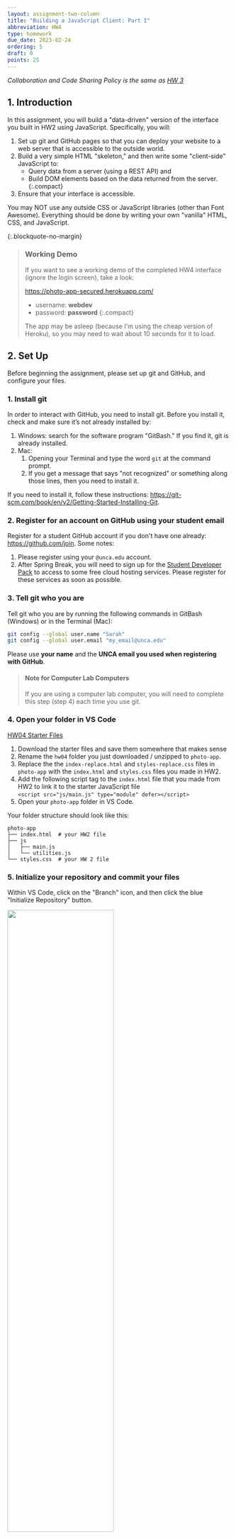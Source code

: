 ```yaml
---
layout: assignment-two-column
title: "Building a JavaScript Client: Part I"
abbreviation: HW4
type: homework
due_date: 2023-02-24
ordering: 5
draft: 0
points: 25
---
```


<style>
    table.rubric th:first-child, 
    table.rubric td:first-child {
        width: 70px !important;
        min-width: 70px !important;
    } 
    table.rubric th:nth-child(4), 
    table.rubric td:nth-child(4) {
        width: 90px !important;
        min-width: 90px !important;
    }

    .fa-heart, .fa-bookmark {
        margin-left: 8px;
    }

    figure {
        margin: 10px;
    }
    figcaption {
        padding-top: 85px;
        margin-top: -70px;
        font-family: 'Montserrat', sans-serif;
        font-weight: 600;
        color: #003da5;
        font-size: 1.1em;
    }
    .compact li {
        margin-bottom: 4px;
        line-height: 1.5em;
    }

    blockquote.updates {
        background-color: #d4edda;
        border: solid 1px #c3e6cb;
    }
    blockquote.updates h2, 
    blockquote.updates p, 
    blockquote.updates li, 
    blockquote.updates a {
        color: #155724;
    }
    blockquote.updates h2 {
        border-bottom: solid 1px #155724;
    }
    blockquote.updates a:hover {
        background-color: transparent;
    }
</style>

*Collaboration and Code Sharing Policy is the same as [HW 3](hw03)*


## 1. Introduction
In this assignment, you will build a "data-driven" version of the interface you built in HW2 using JavaScript. Specifically, you will:

1. Set up git and GitHub pages so that you can deploy your website to a web server that is accessible to the outside world.
1. Build a very simple HTML "skeleton," and then write some "client-side" JavaScript to:
    * Query data from a server (using a REST API) and
    * Build DOM elements based on the data returned from the server.
    {:.compact} 
1. Ensure that your interface is accessible.

You may NOT use any outside CSS or JavaScript libraries (other than Font Awesome). Everything should be done by writing your own "vanilla" HTML, CSS, and JavaScript.

{:.blockquote-no-margin}
> ### Working Demo
> If you want to see a working demo of the completed HW4 interface (ignore the login screen), take a look: 
> 
> <a href="https://photo-app-secured.herokuapp.com/" target="_blank">https://photo-app-secured.herokuapp.com/</a> 
> * username: **webdev**
> * password: **password** 
> {:.compact}
>
> The app may be asleep (because I'm using the cheap version of Heroku), so you may need to wait about 10 seconds for it to load.


## 2. Set Up
Before beginning the assignment, please set up git and GitHub, and configure your files.

### 1. Install git
In order to interact with GitHub, you need to install git. Before you install it, check and make sure it’s not already installed by:

1. Windows: search for the software program "GitBash." If you find it, git is already installed. 
2. Mac:
    1. Opening your Terminal and type the word `git` at the command prompt. 
    2. If you get a message that says "not recognized" or something along those lines, then you need to install it.

If you need to install it, follow these instructions:   <a href="https://git-scm.com/book/en/v2/Getting-Started-Installing-Git" target="_blank">https://git-scm.com/book/en/v2/Getting-Started-Installing-Git</a>.

### 2. Register for an account on GitHub using your student email
Register for a student GitHub account if you don't have one already: <a href="https://github.com/" target="_blank">https://github.com/join</a>. Some notes:

1. Please register using your `@unca.edu` account. 
2. After Spring Break, you will need to sign up for the <a href="https://education.github.com/pack" target="_blank">Student Developer Pack</a> to access to some free cloud hosting services. Please register for these services as soon as possible.

### 3. Tell git who you are
Tell git who you are by running the following commands in GitBash (Windows) or in the Terminal (Mac):

```bash
git config --global user.name "Sarah"
git config --global user.email "my_email@unca.edu"
```

Please use **your name** and the **UNCA email you used when registering with GitHub**.

> #### Note for Computer Lab Computers
> If you are using a computer lab computer, you will need to complete this step (step 4) each time you use git.

### 4. Open your folder in VS Code

<a href="/spring2023/course-files/homework/hw04.zip" class="nu-button">HW04 Starter Files <i class="fas fa-download"></i></a>

1. Download the starter files and save them somewhere that makes sense
2. Rename the `hw04` folder you just downloaded / unzipped to `photo-app`.
1. Replace the the `index-replace.html` and `styles-replace.css` files in `photo-app` with the `index.html` and `styles.css` files you made in HW2.
1. Add the following script tag to the `index.html` file that you made from HW2 to link it to the starter JavaScript file<br>
`<script src="js/main.js" type="module" defer></script>`
1. Open your `photo-app` folder in VS Code.

Your folder structure should look like this:
```shell
photo-app
├── index.html  # your HW2 file
├── js
│   ├── main.js
│   └── utilities.js
└── styles.css  # your HW 2 file
```

### 5. Initialize your repository and commit your files
Within VS Code, click on the "Branch" icon, and then click the blue "Initialize Repository" button.

<img class="screenshot" style="width:60%;min-width:400px;" src="/spring2023/assets/images/homework/hw05/github/step1.png" />

Add a message to the message text box (e.g., "My first commit"), and then click the blue "Commit" button.

<img class="screenshot" style="width:60%;min-width:400px;" src="/spring2023/assets/images/homework/hw05/github/step2.png" />

### 6. Create a remote branch and send your files to GitHub
After you've committed your changes, you will publish your branch by clicking the "Publish Branch" button.

<img class="screenshot" style="width:60%;min-width:400px;" src="/spring2023/assets/images/homework/hw05/github/step3.png" />

Then, make sure you ask for a **public** repo.

<img class="screenshot" style="width:60%;min-width:400px;" src="/spring2023/assets/images/homework/hw05/github/step4.png" />

You may be prompted multiple times to give VS Code permissions to interact with GitHub (and vice versa). Please grant permissions. When you're done, you may see a confirmation screen that suggests that you view your files on GitHub. Click the blue "Open on GitHub" button.

<img class="screenshot" style="width:60%;min-width:400px;" src="/spring2023/assets/images/homework/hw05/github/step5.png" />

### 7. Configure GitHub Pages
Navigate to your repository and configure GitHub Pages by:
1. Clicking the settings icon (upper right)
2. Clicking on the Pages link (left menu, scroll down halfway) 
3. Clicking the "None" button below the "Branch" subheading.
4. Selecting either the "master" or "main" branch (depending on how your git was configured).
5. Clicking the "Save" button.

<img class="screenshot" style="width:100%;min-width:400px;" src="/spring2023/assets/images/homework/hw05/github/step6.png" />


When you're done, wait about 5 minutes and then refresh the page. You should be given a link to your GitHub pages, which you will be able to preview in your browser. Bookmark the page for your convenience.

<img class="screenshot" style="width:60%;min-width:400px;" src="/spring2023/assets/images/homework/hw05/github/step7.png" />


## 3. Your Tasks


Please complete the tasks listed below. You're more than welcome to add more CSS & JS files as needed (though this is not necessary). 

{:.blockquote-no-margin}
> ### Authentication Notes
> 
> * All fetch requests will need to pass a `Bearer Token` (for now) to authenticate with the REST API. We will go over this in class.
> * There is a helper function in `js/utilities.js` called `getAccessToken()` that will help you retrieve the access token. You will store this token in a variable and include it as an HTTP header in all of your server requests.
> * We will go over this in class.
{:.compact}

{:#init}
### 1. Page Initialization Tasks (10 Points)
The functionality in this section must be invoked when the page first loads (so that the user sees each of these panels right away).

<table class="rubric">
    <thead>
        <tr>
            <th>Points</th>
            <th>Task</th>
            <th>Description</th>
            <th>Figure</th>
        </tr>
    </thead>
    <tbody>
        <tr>
            <td>1pt</td>
            <td>Right Panel: User Profile
            </td>
            <td>
                Inside of the right panel at the top, render an HTML representation of the current user's profile using data from the <code class="highlighter-rouge">/api/profile</code> endpoint.
            </td>
            <td><a href="#fig1">Figure 1</a></td>
        </tr>
        <tr>
            <td>2pts</td>
            <td>Right Panel: Suggested Accounts</td>
            <td>
                Inside of the right panel (underneath the user profile), render an HTML representation of suggested user accounts using data from the <code class="highlighter-rouge">/api/suggestions</code> endpoint.
            </td>
            <td><a href="#fig2">Figure 2</a></td>
        </tr>
        <tr>
            <td>2pts</td>
            <td>Stories Panel</td>
            <td>
                Render an HTML representation of stories from the user's network using data from the <code class="highlighter-rouge">/api/stories</code> endpoint.
            </td>
            <td><a href="#fig3">Figure 3</a></td>
        </tr>
        <tr>
            <td>5pts</td>
            <td>Posts Panel</td>
            <td>
                Underneath the stories panel, renter an HTML representation of the first 10 posts from the user's network using data from the <code class="highlighter-rouge">/api/posts</code> endpoint. Please ensure that the following rules are honored:
                <ul>
                    <li>
                        If there is more than one comment associated with the post, display a “view all n comments” button (replace n by the actual number of comments) and only show the most recent comment. Otherwise, display a single comment below the title of the post (if one exists).
                    </li>
                    <li>
                        If the current user has already liked the post, the heart icon should be red <i style="color: #cf0c0c" class="fas fa-heart"></i>. Otherwise it should be hollow <i class="far fa-heart"></i>. You can check if the current user has liked the post by checking the post's<code class="highlighter-rouge">current_user_like_id</code> data field. If the post has been liked by the current user, then this data field exists. Otherwise, the field is undefined. 
                    </li>
                    <li>
                        If the current user has already bookmarked the post, the bookmark icon should be black <i class="fas fa-bookmark"></i>. Otherwise it should be hollow <i class="far fa-bookmark"></i>. You can check if the current user has bookmarked the post by checking the post's<code class="highlighter-rouge">current_user_bookmark_id</code> data field. If the post has been bookmarked by the current user, then this data field exists. Otherwise, then the field is undefined. 
                    </li>
                </ul>
            </td>
            <td><a href="#fig4">Figure 4</a></td>
        </tr>
    </tbody>
</table>

Note that the content from each box should be generated from the API data (no hard-coding).

<figure>
    <figcaption id="fig1">Figure 1: User Profile</figcaption>
    <img class="screenshot" alt="screen shot of the stories panel" style="width:30%;" src="/spring2023/assets/images/homework/hw05/a.png"/>
</figure>

<figure>
    <figcaption id="fig2">Figure 2: Suggestions</figcaption>
    <img class="screenshot" alt="screen shot of the stories panel" style="width:30%;" src="/spring2023/assets/images/homework/hw05/b.png"/>
</figure>

<figure>
    <figcaption id="fig3">Figure 3: Stories</figcaption>
    <img class="screenshot" alt="screen shot of the stories panel" style="width:75%;" src="/spring2023/assets/images/homework/hw05/c.png"/>
</figure>

<figure>
    <figcaption id="fig4">Figure 4: Post</figcaption>
    <img class="screenshot" alt="screen shot of the post panel" style="width:75%;" src="/spring2023/assets/images/homework/hw05/d.png"/>
</figure>


{:#post-detail}
### 2. Post Detail Modal (5 Points)
Next, you will make a modal window that displays a more detailed representation of the post.

<table class="rubric">
    <thead>
        <tr>
            <th>Points</th>
            <th>Task</th>
            <th>Description</th>
        </tr>
    </thead>
    <tbody>
        <tr>
            <td>2pts</td>
            <td>
                "View all X comments" Button Click
            </td>
            <td>
                <ul class="compact">
                    <li>Modal box opens</li>
                    <li>Close button in top, right-hand corner</li>
                    <li>The rest of the page is blocked behind a panel so that you can't interact with the rest of the page</li>
                </ul>
            </td>
        </tr>
        <tr>
            <td>2pts</td>
            <td>
                Modal Body
            </td>
            <td>
                <ul class="compact">
                    <li>
                        The featured image is displayed on the left (as pictured)
                    </li>
                    <li>All of the comments are displayed on the right (as pictured)</li>
                    <li>The comment box scrolls while the picture stays anchored
                    <ul>
                        <li>Hint: give the comments container a fixed height and set the `overflow-y` style property to `auto`</li>
                    </ul>
                    </li>
                </ul>
            </td>
        </tr>
        <tr>
            <td>1pt</td>
            <td>
                Close Button Click
            </td>
            <td>
                <ul class="compact">
                    <li>
                        Clicking the close button will close the modal window
                    </li>
                </ul>
            </td>
        </tr>
    </tbody>
</table>


<figure>
    <figcaption id="fig5">Figure 5: Post Detail in Modal Box</figcaption>
    <p>Note: in this example, the picture changes because of the way that picsum.photos works. Just ignore that for now.</p>
    <img class="screenshot frame" alt="screen shot of the post panel" style="width:75%;" src="/spring2023/assets/images/homework/hw05/post-detail.gif"/>
</figure>



{:#accessibility}
### 3. Accessibility Features (4 points)
Accessibility can be tricky when you're relying on the fetch API, because a screen reader doesn't always know that content has changed on the page. In addition, you don't want to be over-reliant on the mouse. Please take a look at the [Accessibility Resources](/spring2023/accessibility-reference/), and specifically the resources pertaining to aria roles and attributes.

<table class="rubric">
    <thead>
        <tr>
            <th>Points</th>
            <th>Task</th>
            <th>Description</th>
        </tr>
    </thead>
    <tbody>
        <tr>
            <td>2pts</td>
            <td>
                Keyboard Navigation
            </td>
            <td>
                <ul class="compact">
                    <li>Ensure that all of the buttons are tabbable</li>
                    <li>Hint: if you use the HTML <code class="highlighter-rouge">&lt;button&gt;&lt;/button&gt;</code> element for all of your buttons, you get this functionality for free.
                    </li>
                </ul>
            </td>
        </tr>

        <tr>
            <td>2pts</td>
            <td>
                Modal Box (Post Detail)
            </td>
            <td>
                Please ensure that the following accessibility features have been implemented. See <a href="https://humanwhocodes.com/blog/2013/02/12/making-an-accessible-dialog-box/" target="_blank">this online resource</a>
                <ul class="compact">
                    <li>When the modal opens, the close control should have the focus.</li>
                    <li>When the modal closes, the "View all X comments" button that triggered the modal to open should have the focus.</li>
                    <li>When the modal is visible / hidden, ensure that the <code>aria-hidden</code> attribute reflects the state of the modal.</li>
                    <li>Ensure that the modal has the appropriate role set (<code>role="dialog"</code>)</li>
                    <li>Extra credit (2 points): When the user tabs from within the modal, ensure that the focus does not leave the modal.</li>
                    <li>Extra credit (2 points): make the "Escape" key close the modal (in addition to the close button), and make sure the focus still returns to the "View all X comments" button.</li>
                </ul>
            </td>
        </tr>
    </tbody>
</table>

{:#github-commit}
### 4. Commit Everything to GitHub (2 points)
When you're done, please commit and push everything to GitHub.

## 4. What to Turn In

### Rubric
Please review the requirements above and ensure you have met them. Specifically:

{:.medium}
| Points | Category |
|--|--|
| [10 points](#init) | Page initialization |
| [5 points](#post-detail) | post detail modal |
| [4 points](#accessibility) | Accessibility features |
| [2 points](#github-commit) | Successfully Deployed to GitHub + GitHub Pages |
| 4 points  | Composition and CSS (the UI looks like the screenshots provided). Everything still has to look good and be responsive. |


### Moodle Submission
When you're done, please submit the following to the Moodle:

{:.checkbox-list}
* A link to your GitHub Repository
* A link to your GitHub Pages
* The name of your partner (if applicable)
* Whether you completed any of the extra credit (so that I can look for it)